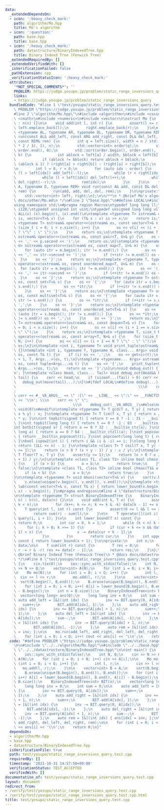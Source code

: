 ```yaml
---
data:
  _extendedDependsOn:
  - icon: ':heavy_check_mark:'
    path: algorithm/Mo.hpp
    title: Mo's algorithm
  - icon: ':question:'
    path: base.hpp
    title: base.hpp
  - icon: ':heavy_check_mark:'
    path: datastructure/BinaryIndexedTree.hpp
    title: Binary Indexd Tree (Fenwick Tree)
  _extendedRequiredBy: []
  _extendedVerifiedWith: []
  _isVerificationFailed: false
  _pathExtension: cpp
  _verificationStatusIcon: ':heavy_check_mark:'
  attributes:
    '*NOT_SPECIAL_COMMENTS*': ''
    PROBLEM: https://judge.yosupo.jp/problem/static_range_inversions_query
    links:
    - https://judge.yosupo.jp/problem/static_range_inversions_query
  bundledCode: "#line 1 \"test/yosupo/static_range_inversions_query.test.cpp\"\n#define\
    \ PROBLEM \"https://judge.yosupo.jp/problem/static_range_inversions_query\"\n\n\
    #line 2 \"algorithm/Mo.hpp\"\n#include <algorithm>\n#include <cassert>\n#include\
    \ <cmath>\n#include <numeric>\n#include <vector>\n\nstruct Mo {\n    Mo(int n)\
    \ : n(n) {}\n\n    void add(int l, int r) {\n        assert(l <= r);\n       \
    \ left.emplace_back(l);\n        right.emplace_back(r);\n    }\n\n    template\
    \ <typename AL, typename AR, typename DL, typename DR, typename REM>\n    void\
    \ run(const AL& add_left, const AR& add_right, const DL& del_left, const DR del_right,\
    \ const REM& rem) {\n        int q = left.size(), width = n / std::min(std::max<int>(sqrt(q\
    \ * 2 / 3), 1), n);\n        std::vector<int> order(q);\n        std::iota(order.begin(),\
    \ order.end(), 0);\n        std::sort(order.begin(), order.end(), [&](int a, int\
    \ b) {\n            int ablock = left[a] / width, bblock = left[b] / width;\n\
    \            if (ablock != bblock) return ablock < bblock;\n            return\
    \ (ablock & 1) ? (right[a] > right[b]) : (right[a] < right[b]);\n        });\n\
    \n        int l = 0, r = 0;\n        for (auto idx : order) {\n            while\
    \ (l > left[idx]) add_left(--l);\n            while (r < right[idx]) add_right(r++);\n\
    \            while (l < left[idx]) del_left(l++);\n            while (r > right[idx])\
    \ del_right(--r);\n            rem(idx);\n        }\n    }\n\n    template <typename\
    \ A, typename D, typename REM> void run(const A& add, const D& del, const REM&\
    \ rem) {\n        run(add, add, del, del, rem);\n    }\n\nprivate:\n    int n;\n\
    \    std::vector<int> left, right;\n};\n\n/**\n * @brief Mo's algorithm\n * @docs\
    \ docs/other/Mo.md\n */\n#line 2 \"base.hpp\"\n#define LOCAL\n#include <bits/stdc++.h>\n\
    using namespace std;\n#pragma region Macros\ntypedef long long ll;\ntypedef __int128_t\
    \ i128;\ntypedef unsigned int uint;\ntypedef unsigned long long ull;\n#define\
    \ ALL(x) (x).begin(), (x).end()\n\ntemplate <typename T> istream& operator>>(istream&\
    \ is, vector<T>& v) {\n    for (T& x : v) is >> x;\n    return is;\n}\ntemplate\
    \ <typename T> ostream& operator<<(ostream& os, const vector<T>& v) {\n    for\
    \ (size_t i = 0; i < v.size(); i++) {\n        os << v[i] << (i + 1 == v.size()\
    \ ? \"\" : \" \");\n    }\n    return os;\n}\ntemplate <typename T, typename U>\
    \ ostream& operator<<(ostream& os, const pair<T, U>& p) {\n    os << '(' << p.first\
    \ << ',' << p.second << ')';\n    return os;\n}\ntemplate <typename T, typename\
    \ U> ostream& operator<<(ostream& os, const map<T, U>& m) {\n    os << '{';\n\
    \    for (auto itr = m.begin(); itr != m.end();) {\n        os << '(' << itr->first\
    \ << ',' << itr->second << ')';\n        if (++itr != m.end()) os << ',';\n  \
    \  }\n    os << '}';\n    return os;\n}\ntemplate <typename T, typename U> ostream&\
    \ operator<<(ostream& os, const unordered_map<T, U>& m) {\n    os << '{';\n  \
    \  for (auto itr = m.begin(); itr != m.end();) {\n        os << '(' << itr->first\
    \ << ',' << itr->second << ')';\n        if (++itr != m.end()) os << ',';\n  \
    \  }\n    os << '}';\n    return os;\n}\ntemplate <typename T> ostream& operator<<(ostream&\
    \ os, const set<T>& s) {\n    os << '{';\n    for (auto itr = s.begin(); itr !=\
    \ s.end();) {\n        os << *itr;\n        if (++itr != s.end()) os << ',';\n\
    \    }\n    os << '}';\n    return os;\n}\ntemplate <typename T> ostream& operator<<(ostream&\
    \ os, const multiset<T>& s) {\n    os << '{';\n    for (auto itr = s.begin();\
    \ itr != s.end();) {\n        os << *itr;\n        if (++itr != s.end()) os <<\
    \ ',';\n    }\n    os << '}';\n    return os;\n}\ntemplate <typename T> ostream&\
    \ operator<<(ostream& os, const unordered_set<T>& s) {\n    os << '{';\n    for\
    \ (auto itr = s.begin(); itr != s.end();) {\n        os << *itr;\n        if (++itr\
    \ != s.end()) os << ',';\n    }\n    os << '}';\n    return os;\n}\ntemplate <typename\
    \ T> ostream& operator<<(ostream& os, const deque<T>& v) {\n    for (size_t i\
    \ = 0; i < v.size(); i++) {\n        os << v[i] << (i + 1 == v.size() ? \"\" :\
    \ \" \");\n    }\n    return os;\n}\ntemplate <typename T, size_t N> ostream&\
    \ operator<<(ostream& os, const array<T, N>& v) {\n    for (size_t i = 0; i <\
    \ N; i++) {\n        os << v[i] << (i + 1 == N ? \"\" : \" \");\n    }\n    return\
    \ os;\n}\n\ntemplate <int i, typename T> void print_tuple(ostream&, const T&)\
    \ {}\ntemplate <int i, typename T, typename H, class... Args> void print_tuple(ostream&\
    \ os, const T& t) {\n    if (i) os << ',';\n    os << get<i>(t);\n    print_tuple<i\
    \ + 1, T, Args...>(os, t);\n}\ntemplate <typename... Args> ostream& operator<<(ostream&\
    \ os, const tuple<Args...>& t) {\n    os << '{';\n    print_tuple<0, tuple<Args...>,\
    \ Args...>(os, t);\n    return os << '}';\n}\n\nvoid debug_out() { cerr << '\\\
    n'; }\ntemplate <class Head, class... Tail> void debug_out(Head&& head, Tail&&...\
    \ tail) {\n    cerr << head;\n    if (sizeof...(Tail) > 0) cerr << \", \";\n \
    \   debug_out(move(tail)...);\n}\n#ifdef LOCAL\n#define debug(...)           \
    \                                                        \\\n    cerr << \" \"\
    ;                                                                     \\\n   \
    \ cerr << #__VA_ARGS__ << \" :[\" << __LINE__ << \":\" << __FUNCTION__ << \"]\"\
    \ << '\\n'; \\\n    cerr << \" \";                                           \
    \                          \\\n    debug_out(__VA_ARGS__)\n#else\n#define debug(...)\
    \ void(0)\n#endif\n\ntemplate <typename T> T gcd(T x, T y) { return y != 0 ? gcd(y,\
    \ x % y) : x; }\ntemplate <typename T> T lcm(T x, T y) { return x / gcd(x, y)\
    \ * y; }\n\nint topbit(signed t) { return t == 0 ? -1 : 31 - __builtin_clz(t);\
    \ }\nint topbit(long long t) { return t == 0 ? -1 : 63 - __builtin_clzll(t); }\n\
    int botbit(signed a) { return a == 0 ? 32 : __builtin_ctz(a); }\nint botbit(long\
    \ long a) { return a == 0 ? 64 : __builtin_ctzll(a); }\nint popcount(signed t)\
    \ { return __builtin_popcount(t); }\nint popcount(long long t) { return __builtin_popcountll(t);\
    \ }\nbool ispow2(int i) { return i && (i & -i) == i; }\nlong long MSK(int n) {\
    \ return (1LL << n) - 1; }\n\ntemplate <class T> T ceil(T x, T y) {\n    assert(y\
    \ >= 1);\n    return (x > 0 ? (x + y - 1) / y : x / y);\n}\ntemplate <class T>\
    \ T floor(T x, T y) {\n    assert(y >= 1);\n    return (x > 0 ? x / y : (x - y\
    \ + 1) / y);\n}\n\ntemplate <class T1, class T2> inline bool chmin(T1& a, T2 b)\
    \ {\n    if (a > b) {\n        a = b;\n        return true;\n    }\n    return\
    \ false;\n}\ntemplate <class T1, class T2> inline bool chmax(T1& a, T2 b) {\n\
    \    if (a < b) {\n        a = b;\n        return true;\n    }\n    return false;\n\
    }\n\ntemplate <typename T> void mkuni(vector<T>& v) {\n    sort(v.begin(), v.end());\n\
    \    v.erase(unique(v.begin(), v.end()), v.end());\n}\ntemplate <typename T> int\
    \ lwb(const vector<T>& v, const T& x) { return lower_bound(v.begin(), v.end(),\
    \ x) - v.begin(); }\n#pragma endregion\n#line 4 \"datastructure/BinaryIndexedTree.hpp\"\
    \n\ntemplate <typename T> struct BinaryIndexedTree {\n    BinaryIndexedTree(int\
    \ n) : n(n), data(n) {}\n\n    void add(int k, T x) {\n        assert(0 <= k &&\
    \ k < n);\n        for (k++; k <= n; k += k & -k) data[k - 1] += x;\n    }\n\n\
    \    T query(int l, int r) const {\n        assert(0 <= l && l <= r && r <= n);\n\
    \        return sum(r) - sum(l);\n    }\n\n    T operator[](int i) const { return\
    \ query(i, i + 1); }\n\n    int lower_bound(T x) const {\n        if (x <= 0)\
    \ return 0;\n        int cur = 0, k = 1;\n        while (k < n) k <<= 1;\n   \
    \     for (; k > 0; k >>= 1) {\n            if (cur + k <= n && data[cur + k -\
    \ 1] < x) {\n                x -= data[cur + k - 1];\n                cur += k;\n\
    \            }\n        }\n        return cur;\n    }\n    int upper_bound(T x)\
    \ const { return lower_bound(x + 1); }\n\nprivate:\n    int n;\n    std::vector<T>\
    \ data;\n\n    T sum(int r) const {\n        T res = 0;\n        for (; r > 0;\
    \ r -= r & -r) res += data[r - 1];\n        return res;\n    }\n};\n\n/**\n *\
    \ @brief Binary Indexd Tree (Fenwick Tree)\n * @docs docs/datastructure/BinaryIndexedTree.md\n\
    \ */\n#line 6 \"test/yosupo/static_range_inversions_query.test.cpp\"\n\nint main()\
    \ {\n    cin.tie(0);\n    ios::sync_with_stdio(false);\n    int N, Q;\n    cin\
    \ >> N >> Q;\n    vector<int> A(N);\n    for (int i = 0; i < N; i++) cin >> A[i];\n\
    \n    Mo mo(N);\n    for (int i = 0; i < Q; i++) {\n        int l, r;\n      \
    \  cin >> l >> r;\n        mo.add(l, r);\n    }\n\n    vector<int> B = A;\n  \
    \  sort(B.begin(), B.end());\n    B.erase(unique(B.begin(), B.end()), B.end());\n\
    \    for (int i = 0; i < N; i++) A[i] = lower_bound(B.begin(), B.end(), A[i])\
    \ - B.begin();\n    int n = B.size();\n    BinaryIndexedTree<int> BIT(n);\n  \
    \  vector<long long> ans(Q);\n    long long inv = 0;\n    int sum = 0;\n\n   \
    \ auto add_left = [&](int idx) {\n        inv += BIT.query(0, A[idx]);\n     \
    \   sum++;\n        BIT.add(A[idx], 1);\n    };\n    auto add_right = [&](int\
    \ idx) {\n        inv += BIT.query(A[idx] + 1, n);\n        sum++;\n        BIT.add(A[idx],\
    \ 1);\n    };\n    auto del_left = [&](int idx) {\n        inv -= BIT.query(0,\
    \ A[idx]);\n        sum--;\n        BIT.add(A[idx], -1);\n    };\n    auto del_right\
    \ = [&](int idx) {\n        inv -= BIT.query(A[idx] + 1, n);\n        sum--;\n\
    \        BIT.add(A[idx], -1);\n    };\n    auto rem = [&](int idx) { ans[idx]\
    \ = inv; };\n\n    mo.run(add_left, add_right, del_left, del_right, rem);\n\n\
    \    for (int i = 0; i < Q; i++) cout << ans[i] << '\\n';\n    return 0;\n}\n"
  code: "#define PROBLEM \"https://judge.yosupo.jp/problem/static_range_inversions_query\"\
    \n\n#include \"../../algorithm/Mo.hpp\"\n#include \"../../base.hpp\"\n#include\
    \ \"../../datastructure/BinaryIndexedTree.hpp\"\n\nint main() {\n    cin.tie(0);\n\
    \    ios::sync_with_stdio(false);\n    int N, Q;\n    cin >> N >> Q;\n    vector<int>\
    \ A(N);\n    for (int i = 0; i < N; i++) cin >> A[i];\n\n    Mo mo(N);\n    for\
    \ (int i = 0; i < Q; i++) {\n        int l, r;\n        cin >> l >> r;\n     \
    \   mo.add(l, r);\n    }\n\n    vector<int> B = A;\n    sort(B.begin(), B.end());\n\
    \    B.erase(unique(B.begin(), B.end()), B.end());\n    for (int i = 0; i < N;\
    \ i++) A[i] = lower_bound(B.begin(), B.end(), A[i]) - B.begin();\n    int n =\
    \ B.size();\n    BinaryIndexedTree<int> BIT(n);\n    vector<long long> ans(Q);\n\
    \    long long inv = 0;\n    int sum = 0;\n\n    auto add_left = [&](int idx)\
    \ {\n        inv += BIT.query(0, A[idx]);\n        sum++;\n        BIT.add(A[idx],\
    \ 1);\n    };\n    auto add_right = [&](int idx) {\n        inv += BIT.query(A[idx]\
    \ + 1, n);\n        sum++;\n        BIT.add(A[idx], 1);\n    };\n    auto del_left\
    \ = [&](int idx) {\n        inv -= BIT.query(0, A[idx]);\n        sum--;\n   \
    \     BIT.add(A[idx], -1);\n    };\n    auto del_right = [&](int idx) {\n    \
    \    inv -= BIT.query(A[idx] + 1, n);\n        sum--;\n        BIT.add(A[idx],\
    \ -1);\n    };\n    auto rem = [&](int idx) { ans[idx] = inv; };\n\n    mo.run(add_left,\
    \ add_right, del_left, del_right, rem);\n\n    for (int i = 0; i < Q; i++) cout\
    \ << ans[i] << '\\n';\n    return 0;\n}"
  dependsOn:
  - algorithm/Mo.hpp
  - base.hpp
  - datastructure/BinaryIndexedTree.hpp
  isVerificationFile: true
  path: test/yosupo/static_range_inversions_query.test.cpp
  requiredBy: []
  timestamp: '2021-10-31 14:57:50+09:00'
  verificationStatus: TEST_ACCEPTED
  verifiedWith: []
documentation_of: test/yosupo/static_range_inversions_query.test.cpp
layout: document
redirect_from:
- /verify/test/yosupo/static_range_inversions_query.test.cpp
- /verify/test/yosupo/static_range_inversions_query.test.cpp.html
title: test/yosupo/static_range_inversions_query.test.cpp
---
```


